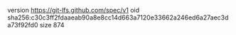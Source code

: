 version https://git-lfs.github.com/spec/v1
oid sha256:c30c3ff2fdaaeab90a8e8cc14d663a7120e33662a246ed6a27aec3da73f92fd0
size 874
